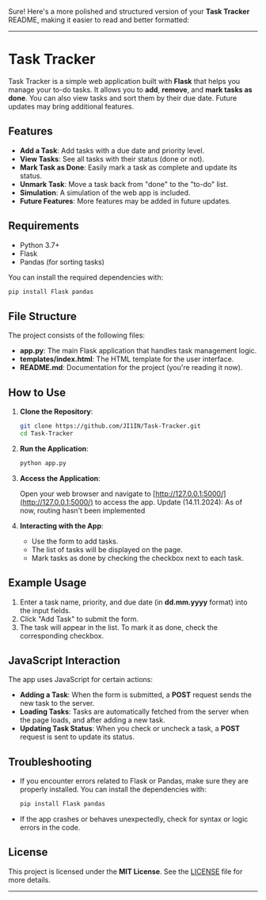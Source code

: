 Sure! Here's a more polished and structured version of your **Task Tracker** README, making it easier to read and better formatted:

---

# Task Tracker

Task Tracker is a simple web application built with **Flask** that helps you manage your to-do tasks. It allows you to **add**, **remove**, and **mark tasks as done**. You can also view tasks and sort them by their due date. Future updates may bring additional features.

## Features

- **Add a Task**: Add tasks with a due date and priority level.
- **View Tasks**: See all tasks with their status (done or not).
- **Mark Task as Done**: Easily mark a task as complete and update its status.
- **Unmark Task**: Move a task back from "done" to the "to-do" list.
- **Simulation**: A simulation of the web app is included.
- **Future Features**: More features may be added in future updates.

## Requirements

- Python 3.7+
- Flask
- Pandas (for sorting tasks)

You can install the required dependencies with:

```bash
pip install Flask pandas
```

## File Structure

The project consists of the following files:

- **app.py**: The main Flask application that handles task management logic.
- **templates/index.html**: The HTML template for the user interface.
- **README.md**: Documentation for the project (you're reading it now).

## How to Use

1. **Clone the Repository**:

    ```bash
    git clone https://github.com/JI1IN/Task-Tracker.git
    cd Task-Tracker
    ```

2. **Run the Application**:

    ```bash
    python app.py
    ```

3. **Access the Application**:

    Open your web browser and navigate to [http://127.0.0.1:5000/](http://127.0.0.1:5000/) to access the app.
    Update (14.11.2024): As of now, routing hasn't been implemented

5. **Interacting with the App**:

    - Use the form to add tasks.
    - The list of tasks will be displayed on the page.
    - Mark tasks as done by checking the checkbox next to each task.

## Example Usage

1. Enter a task name, priority, and due date (in **dd.mm.yyyy** format) into the input fields.
2. Click "Add Task" to submit the form.
3. The task will appear in the list. To mark it as done, check the corresponding checkbox.

## JavaScript Interaction

The app uses JavaScript for certain actions:

- **Adding a Task**: When the form is submitted, a **POST** request sends the new task to the server.
- **Loading Tasks**: Tasks are automatically fetched from the server when the page loads, and after adding a new task.
- **Updating Task Status**: When you check or uncheck a task, a **POST** request is sent to update its status.

## Troubleshooting

- If you encounter errors related to Flask or Pandas, make sure they are properly installed. You can install the dependencies with:

    ```bash
    pip install Flask pandas
    ```

- If the app crashes or behaves unexpectedly, check for syntax or logic errors in the code.

## License

This project is licensed under the **MIT License**. See the [LICENSE](LICENSE) file for more details.

---

